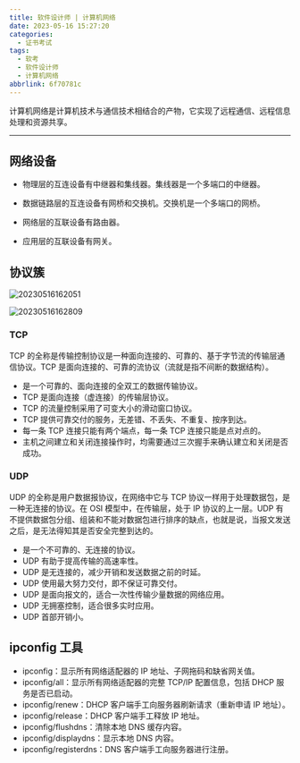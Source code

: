 ```yaml
---
title: 软件设计师 | 计算机网络
date: 2023-05-16 15:27:20
categories:
  - 证书考试
tags:
  - 软考
  - 软件设计师
  - 计算机网络
abbrlink: 6f70781c
---
```

计算机网络是计算机技术与通信技术相结合的产物，它实现了远程通信、远程信息处理和资源共享。

<!-- more -->

---

## 网络设备

- 物理层的互连设备有中继器和集线器。集线器是一个多端口的中继器。

- 数据链路层的互连设备有网桥和交换机。交换机是一个多端口的网桥。

- 网络层的互联设备有路由器。

- 应用层的互联设备有网关。

## 协议簇

![20230516162051](https://img.lisir.me/image/posts/6f70781c/20230516162051.png)

![20230516162809](https://img.lisir.me/image/posts/6f70781c/20230516162809.png)

### TCP

TCP 的全称是传输控制协议是一种面向连接的、可靠的、基于字节流的传输层通信协议。TCP 是面向连接的、可靠的流协议（流就是指不间断的数据结构）。

- 是一个可靠的、面向连接的全双工的数据传输协议。
- TCP 是面向连接（虚连接）的传输层协议。
- TCP 的流量控制采用了可变大小的滑动窗口协议。
- TCP 提供可靠交付的服务，无差错、不丢失、不重复、按序到达。
- 每一条 TCP 连接只能有两个端点，每一条 TCP 连接只能是点对点的。
- 主机之间建立和关闭连接操作时，均需要通过三次握手来确认建立和关闭是否成功。

### UDP

UDP 的全称是用户数据报协议，在网络中它与 TCP 协议一样用于处理数据包，是一种无连接的协议。在 OSI 模型中，在传输层，处于 IP 协议的上一层。UDP 有不提供数据包分组、组装和不能对数据包进行排序的缺点，也就是说，当报文发送之后，是无法得知其是否安全完整到达的。

- 是一个不可靠的、无连接的协议。
- UDP 有助于提高传输的高速率性。
- UDP 是无连接的，减少开销和发送数据之前的时延。
- UDP 使用最大努力交付，即不保证可靠交付。
- UDP 是面向报文的，适合一次性传输少量数据的网络应用。
- UDP 无拥塞控制，适合很多实时应用。
- UDP 首部开销小。

## ipconfig 工具

- ipconfig：显示所有网络适配器的 IP 地址、子网拖码和缺省网关值。
- ipconfig/all：显示所有网络适配器的完整 TCP/IP 配置信息，包括 DHCP 服务是否已启动。
- ipconfig/renew：DHCP 客户端手工向服务器刷新请求（重新申请 IP 地址）。
- ipconfig/release：DHCP 客户端手工释放 IP 地址。
- ipconfig/flushdns：清除本地 DNS 缓存内容。
- ipconfig/displaydns：显示本地 DNS 内容。
- ipconfig/registerdns：DNS 客户端手工向服务器进行注册。
